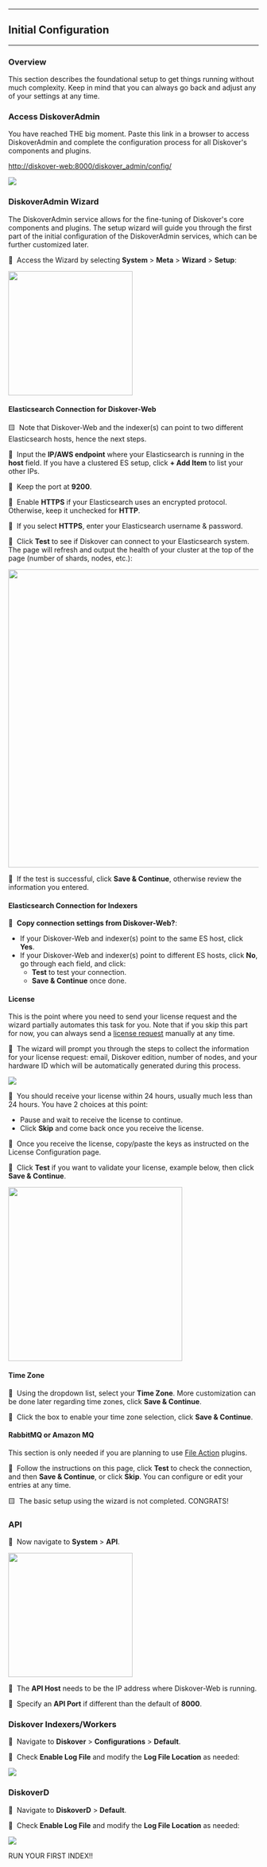 ___
## Initial Configuration
___

### Overview

This section describes the foundational setup to get things running without much complexity. Keep in mind that you can always go back and adjust any of your settings at any time.

### Access DiskoverAdmin

You have reached THE big moment. Paste this link in a browser to access DiskoverAdmin and complete the configuration process for all Diskover's components and plugins.

[http://diskover-web:8000/diskover_admin/config/](http://diskover-web:8000/diskover_admin/config/)

<img src="images/diskoveradmin_menu.png" width="">

### DiskoverAdmin Wizard

The DiskoverAdmin service allows for the fine-tuning of Diskover's core components and plugins. The setup wizard will guide you through the first part of the initial configuration of the DiskoverAdmin services, which can be further customized later.

🔴 &nbsp;Access the Wizard by selecting **System** > **Meta** > **Wizard** > **Setup**:

<img src="images/diskoveradmin_menu_wizard.png" width="250"> 

#### Elasticsearch Connection for Diskover-Web

🟨 &nbsp;Note that Diskover-Web and the indexer(s) can point to two different Elasticsearch hosts, hence the next steps.

🔴 &nbsp;Input the **IP/AWS endpoint** where your Elasticsearch is running in the **host** field. If you have a clustered ES setup, click **+ Add Item** to list your other IPs.

🔴 &nbsp;Keep the port at **9200**.

🔴 &nbsp;Enable **HTTPS** if your Elasticsearch uses an encrypted protocol. Otherwise, keep it unchecked for **HTTP**.

🔴 &nbsp;If you select **HTTPS**, enter your Elasticsearch username & password.

🔴 &nbsp;Click **Test** to see if Diskover can connect to your Elasticsearch system. The page will refresh and output the health of your cluster at the top of the page (number of shards, nodes, etc.):

<img src="images/es_connection_test.png" width="600"> 

🔴 &nbsp;If the test is successful, click **Save & Continue**, otherwise review the information you entered.

#### Elasticsearch Connection for Indexers

🔴 &nbsp;**Copy connection settings from Diskover-Web?**:
- If your Diskover-Web and indexer(s) point to the same ES host, click **Yes**.
- If your Diskover-Web and indexer(s) point to different ES hosts, click **No**, go through each field, and click:
    - **Test** to test your connection.
    - **Save & Continue** once done.

#### License

This is the point where you need to send your license request and the wizard partially automates this task for you. Note that if you skip this part for now, you can always send a [license request]() manually at any time.

🔴 &nbsp;The wizard will prompt you through the steps to collect the information for your license request: email, Diskover edition, number of nodes, and your hardware ID which will be automatically generated during this process.

<img src="images/wizard_license_request.png" width=""> 

🔴 &nbsp;You should receive your license within 24 hours, usually much less than 24 hours. You have 2 choices at this point:

- Pause and wait to receive the license to continue.
- Click **Skip** and come back once you receive the license.

🔴 &nbsp;Once you receive the license, copy/paste the keys as instructed on the License Configuration page.

🔴 &nbsp;Click **Test** if you want to validate your license, example below, then click **Save & Continue**.

<img src="images/wizard_license_test.png" width="350"> 

#### Time Zone

🔴 &nbsp;Using the dropdown list, select your **Time Zone**. More customization can be done later regarding time zones, click **Save & Continue**.

🔴 &nbsp;Click the box to enable your time zone selection, click **Save & Continue**.

#### RabbitMQ or Amazon MQ

This section is only needed if you are planning to use [File Action]() plugins.

🔴 &nbsp;Follow the instructions on this page, click **Test** to check the connection, and then **Save & Continue**, or click **Skip**. You can configure or edit your entries at any time.

🟨 &nbsp;The basic setup using the wizard is not completed. CONGRATS!

### API

🔴 &nbsp;Now navigate to **System** > **API**.

<img src="images/diskoveradmin_menu_api.png" width="250"> 

🔴 &nbsp;The **API Host** needs to be the IP address where Diskover-Web is running.

🔴 &nbsp;Specify an **API Port** if different than the default of **8000**.

### Diskover Indexers/Workers

🔴 &nbsp;Navigate to **Diskover** > **Configurations** > **Default**.

🔴 &nbsp;Check **Enable Log File** and modify the **Log File Location** as needed:

<img src="images/diskover_configuration_log_file.png" width=""> 

### DiskoverD

🔴 &nbsp;Navigate to **DiskoverD** > **Default**.

🔴 &nbsp;Check **Enable Log File** and modify the **Log File Location** as needed:

<img src="images/diskoverd_configuration_log_file.png" width=""> 

RUN YOUR FIRST INDEX!!
